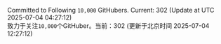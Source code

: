 Committed to Following `10,000` GitHubers. Current: <!-- FOLLOWING_COUNT -->302<!-- FOLLOWING_COUNT --> (Update at UTC <!-- LAST_UPDATED -->2025-07-04 04:27:12<!-- LAST_UPDATED -->)<br>
致力于关注`10,000`个GitHuber。当前：<!-- FOLLOWING_COUNT -->302<!-- FOLLOWING_COUNT --> (更新于北京时间 <!-- LAST_UPDATED_CST -->2025-07-04 12:27:12<!-- LAST_UPDATED_CST -->)
